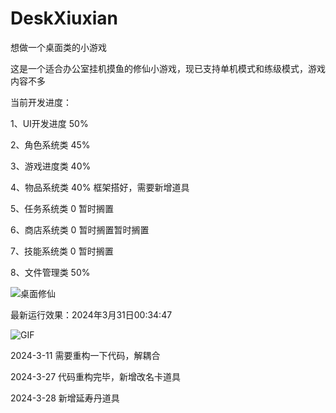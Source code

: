 # DeskXiuxian
想做一个桌面类的小游戏

这是一个适合办公室挂机摸鱼的修仙小游戏，现已支持单机模式和练级模式，游戏内容不多

当前开发进度：

1、UI开发进度 50%

2、角色系统类 45%

3、游戏进度类 40%

4、物品系统类 40% 框架搭好，需要新增道具

5、任务系统类 0 暂时搁置

6、商店系统类 0 暂时搁置暂时搁置

7、技能系统类 0 暂时搁置

8、文件管理类 50%

![桌面修仙](https://github.com/HuYuAI/DeskXiuxian/assets/101235540/8a9760e4-e3cc-419c-9eee-c638139da018)


最新运行效果：2024年3月31日00:34:47

![GIF](https://github.com/Huu-Yuu/DeskXiuxian/assets/101235540/936fb3b1-bd12-4d89-a7a5-52c39c294cd0)


2024-3-11
需要重构一下代码，解耦合

2024-3-27 代码重构完毕，新增改名卡道具

2024-3-28 新增延寿丹道具
